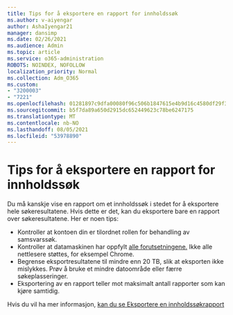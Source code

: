 ```yaml
---
title: Tips for å eksportere en rapport for innholdssøk
ms.author: v-aiyengar
author: AshaIyengar21
manager: dansimp
ms.date: 02/26/2021
ms.audience: Admin
ms.topic: article
ms.service: o365-administration
ROBOTS: NOINDEX, NOFOLLOW
localization_priority: Normal
ms.collection: Adm_O365
ms.custom:
- "3200003"
- "7221"
ms.openlocfilehash: 01281897c9dfa00080f96c506b1847615e4b9d16c4580df29f36c9ba18950682
ms.sourcegitcommit: b5f7da89a650d2915dc652449623c78be6247175
ms.translationtype: MT
ms.contentlocale: nb-NO
ms.lasthandoff: 08/05/2021
ms.locfileid: "53978890"
---
```

# <a name="tips-for-exporting-a-report-for-content-search"></a>Tips for å eksportere en rapport for innholdssøk

Du må kanskje vise en rapport om et innholdssøk i stedet for å eksportere hele søkeresultatene. Hvis dette er det, kan du eksportere bare en rapport over søkeresultatene. Her er noen tips:

- Kontroller at kontoen din er tilordnet rollen for behandling av samsvarssøk.
- Kontroller at datamaskinen har oppfylt [alle forutsetningene.](https://go.microsoft.com/fwlink/?linkid=2102407) Ikke alle nettlesere støttes, for eksempel Chrome.
- Begrense eksportresultatene til mindre enn 20 TB, slik at eksporten ikke mislykkes. Prøv å bruke et mindre datoområde eller færre søkeplasseringer.
- Eksportering av en rapport teller mot maksimalt antall rapporter som kan kjøre samtidig.

Hvis du vil ha mer informasjon, [kan du se Eksportere en innholdssøkrapport](https://go.microsoft.com/fwlink/?linkid=2102409)